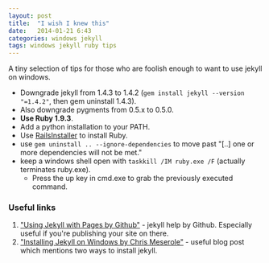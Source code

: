 ```yaml
---
layout:	post
title:	"I wish I knew this"
date:	2014-01-21 6:43
categories: windows jekyll
tags: windows jekyll ruby tips
---
```


A tiny selection of tips for those who are foolish enough to want to use jekyll on windows.

+ Downgrade jekyll from 1.4.3 to 1.4.2 (`gem install jekyll --version "=1.4.2"`, then gem uninstall 1.4.3).
+ Also downgrade pygments from 0.5.x to 0.5.0.
+ **Use Ruby 1.9.3**.
+ Add a python installation to your PATH.
+ Use [RailsInstaller](http://railsinstaller.org "RailsInstaller by EngineYard") to install Ruby.
+ use `gem uninstall .. --ignore-dependencies` to move past "[..] one or more dependencies will not be met."	
+ keep a windows shell open with `taskkill /IM ruby.exe /F` (actually terminates ruby.exe).
    + Press the up key in cmd.exe to grab the previously executed command.

### Useful links


1. ["Using Jekyll with Pages by Github"](https://help.github.com/articles/using-jekyll-with-pages) - jekyll help by Github. Especially useful if you're publishing your site on there.
2. ["Installing Jekyll on Windows by Chris Meserole"](http://chrismeserole.com/coding/install-ruby-rails-jekyll-on-windows/) - useful blog post which mentions two ways to install jekyll.


